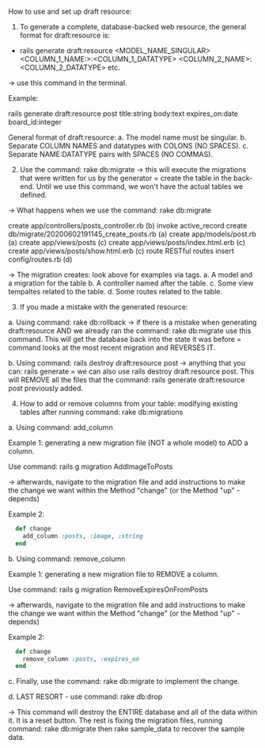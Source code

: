 How to use and set up draft resource:

1. To generate a complete, database-backed web resource, the general format for draft:resource is:

- rails generate draft:resource <MODEL_NAME_SINGULAR> <COLUMN_1_NAME:>:<COLUMN_1_DATATYPE> <COLUMN_2_NAME>:<COLUMN_2_DATATYPE> etc.

-> use this command in the terminal. 

Example:

rails generate draft:resource post title:string body:text expires_on:date board_id:integer

General format of draft:resource:
  a. The model name must be singular.
  b. Separate COLUMN NAMES and datatypes with COLONS (NO SPACES).
  c. Separate NAME:DATATYPE pairs with SPACES (NO COMMAS). 

2. Use the command: rake db:migrate -> this will execute the migrations that were written for us by the generator = create the table in the back-end. Until we use this command, we won't have the actual tables we defined.

-> What happens when we use the command: rake db:migrate 

create  app/controllers/posts_controller.rb (b)
invoke  active_record
create    db/migrate/20200602191145_create_posts.rb (a)
create    app/models/post.rb (a) 
create  app/views/posts (c)
create  app/views/posts/index.html.erb (c)
create  app/views/posts/show.html.erb (c)
  route  RESTful routes
insert  config/routes.rb (d)

-> The migration creates: look above for examples via tags.
  a. A model and a migration for the table 
  b. A controller named after the table.
  c. Some view tempaltes related to the table. 
  d. Some routes related to the table. 

3. If you made a mistake with the generated resource:

  a. Using command: rake db:rollback 
  -> if there is a mistake when generating draft:resource AND we already ran the command: rake db:migrate use this command. This will get the database back into the state it was before = command looks at the most recent migration and REVERSES IT.

  b. Using command: rails destroy draft:resource post 
  -> anything that you can: rails generate = we can also use rails destroy draft:resource post. This will REMOVE all the files that the command: rails generate draft:resource post previously added. 

4. How to add or remove columns from your table: modifying existing tables after running command: rake db:migrations
  
  a. Using command: add_column

Example 1: generating a new migration file (NOT a whole model) to ADD a column.

Use command: rails g migration AddImageToPosts

-> afterwards, navigate to the migration file and add instructions to make the change we want within the Method "change" (or the Method "up" - depends)

Example 2: 

```ruby
  def change
    add_column :posts, :image, :string
  end 
```

  b. Using command: remove_column

Example 1: generating a new migration file to REMOVE a column.

Use command: rails g migration RemoveExpiresOnFromPosts

-> afterwards, navigate to the migration file and add instructions to make the change we want within the Method "change" (or the Method "up" - depends)

Example 2: 

```ruby
  def change
    remove_column :posts, :expires_on
  end 
```
  c. Finally, use the command: rake db:migrate to implement the change.

  d. LAST RESORT - use command: rake db:drop 

-> This command will destroy the ENTIRE database and all of the data within it. It is a reset button. The rest is fixing the migration files, running command: rake db:migrate then rake sample_data to recover the sample data. 
